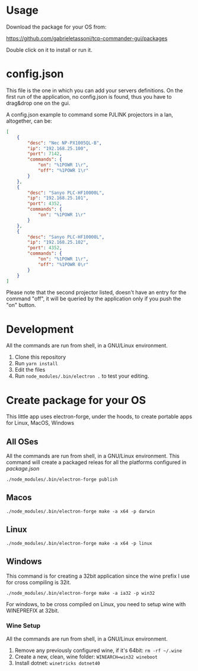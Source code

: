 # Usage

Download the package for your OS from:

https://github.com/gabrieletassoni/tcp-commander-gui/packages

Double click on it to install or run it.

# config.json

This file is the one in which you can add your servers definitions.
On the first run of the application, no config.json is found, thus you have to drag&drop one on the gui.

A config.json example to command some PJLINK projectors in a lan, altogether, can be:

```json
[
    {
        "desc": "Nec NP-PX1005QL-B",
        "ip": "192.168.25.100",
        "port": 7142,
        "commands": {
            "on": "%1POWR 1\r",
            "off": "%1POWR 1\r"
        }
    },
    {
        "desc": "Sanyo PLC-HF10000L",
        "ip": "192.168.25.101",
        "port": 4352,
        "commands": {
            "on": "%1POWR 1\r"
        }
    },
    {
        "desc": "Sanyo PLC-HF10000L",
        "ip": "192.168.25.102",
        "port": 4352,
        "commands": {
            "on": "%1POWR 1\r",
            "off": "%1POWR 0\r"
        }
    }
]
```

Please note that the second projector listed, doesn't have an entry for the command "off", it will be queried by the application only if you push the "on" button.

# Development

All the commands are run from shell, in a GNU/Linux environment.

1. Clone this repository
2. Run ```yarn install```
3. Edit the files
4. Run ```node_modules/.bin/electron .``` to test your editing.

# Create package for your OS

This little app uses electron-forge, under the hoods, to create portable apps for Linux, MacOS, Windows

## All OSes

All the commands are run from shell, in a GNU/Linux environment.
This command will create a packaged releas for all the platforms configured in *package.json*

```shell
./node_modules/.bin/electron-forge publish
```

## Macos

```shell
./node_modules/.bin/electron-forge make -a x64 -p darwin
```

## Linux

```shell
./node_modules/.bin/electron-forge make -a x64 -p linux
```

## Windows

This command is for creating a 32bit application since the wine prefix I use for cross compiling is 32it.

```shell
./node_modules/.bin/electron-forge make -a ia32 -p win32
```

For windows, to be cross compiled on Linux, you need to setup wine with WINEPREFIX at 32bit.

### Wine Setup

All the commands are run from shell, in a GNU/Linux environment.

1. Remove any previously configured wine, if it's 64bit: ```rm -rf ~/.wine```
2. Create a new, clean, wine folder: ```WINEARCH=win32 wineboot```
3. Install dotnet: ```winetricks dotnet40```
